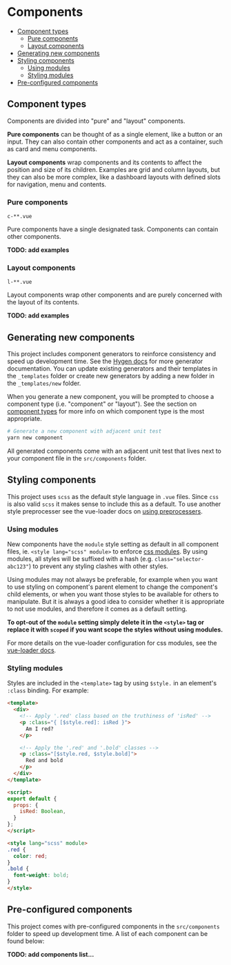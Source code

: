 # Components

* [Component types](#component-types)
  * [Pure components](#pure-components)
  * [Layout components](#layout-components)
* [Generating new components](#generating-new-components)
* [Styling components](#styling-components)
    * [Using modules](#using-modules)
    * [Styling modules](#styling-modules)
* [Pre-configured components](#pre-configured-components)

## Component types

Components are divided into "pure" and "layout" components.

**Pure components** can be thought of as a single element, like a button or an input. They can also contain other components and act as a container, such as card and menu components.

**Layout components** wrap components and its contents to affect the position and size of its children. Examples are grid and column layouts, but they can also be more complex, like a dashboard layouts with defined slots for navigation, menu and contents.

### Pure components

`c-**.vue`

Pure components have a single designated task. Components can contain other components.

**TODO: add examples**

### Layout components

`l-**.vue`

Layout components wrap other components and are purely concerned with the layout of its contents.

**TODO: add examples**

## Generating new components

This project includes component generators to reinforce consistency and speed up development time. See the [Hygen docs](http://www.hygen.io/) for more generator documentation. You can update existing generators and their templates in the `_templates` folder or create new generators by adding a new folder in the `_templates/new` folder.

When you generate a new component, you will be prompted to choose a component type (i.e. "component" or "layout"). See the section on [component types](#component-types) for more info on which component type is the most appropriate.

```bash
# Generate a new component with adjacent unit test
yarn new component
```

All generated components come with an adjacent unit test that lives next to your component file in the `src/components` folder.

## Styling components

This project uses `scss` as the default style language in `.vue` files. Since `css` is also valid `scss` it makes sense to include this as a default. To use another style preprocesser see the vue-loader docs on [using preprocessers](https://vue-loader.vuejs.org/guide/pre-processors.html#sass).

### Using modules

New components have the `module` style setting as default in all component files, ie. `<style lang="scss" module>` to enforce [css modules](https://github.com/css-modules/css-modules). By using modules, all styles will be suffixed with a hash (e.g. `class="selector-abc123"`) to prevent any styling clashes with other styles.

Using modules may not always be preferable, for example when you want to use styling on component's parent element to change the component's child elements, or when you want those styles to be available for others to manipulate. But it is always a good idea to consider whether it is appropriate to not use modules, and therefore it comes as a default setting.

**To opt-out of the `module` setting simply delete it in the `<style>` tag or replace it with `scoped` if you want scope the styles without using modules.**

For more details on the vue-loader configuration for css modules, see the [vue-loader docs](https://vue-loader.vuejs.org/guide/css-modules.html#usage).

### Styling modules

Styles are included in the `<template>` tag by using `$style.` in an element's `:class` binding. For example:

```html
<template>
  <div>
    <!-- Apply '.red' class based on the truthiness of 'isRed' -->
    <p :class="{ [$style.red]: isRed }">
      Am I red?
    </p>

    <!-- Apply the '.red' and '.bold' classes -->
    <p :class="[$style.red, $style.bold]">
      Red and bold
    </p>
  </div>
</template>

<script>
export default {
  props: {
    isRed: Boolean,
  }
};
</script>

<style lang="scss" module>
.red {
  color: red;
}
.bold {
  font-weight: bold;
}
</style>
```

## Pre-configured components

This project comes with pre-configured components in the `src/components` folder to speed up development time. A list of each component can be found below:

**TODO: add components list...**
